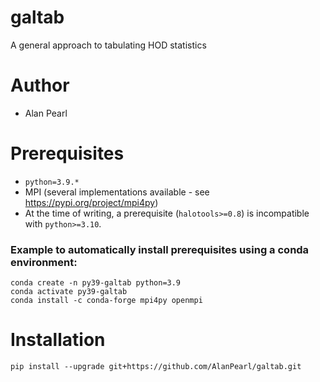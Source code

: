 # galtab
A general approach to tabulating HOD statistics

# Author
- Alan Pearl

# Prerequisites
- `python=3.9.*`
- MPI (several implementations available - see https://pypi.org/project/mpi4py)
- At the time of writing, a prerequisite (`halotools>=0.8`) is incompatible with `python>=3.10`.
### Example to automatically install prerequisites using a conda environment:
```
conda create -n py39-galtab python=3.9
conda activate py39-galtab
conda install -c conda-forge mpi4py openmpi
```

# Installation
```
pip install --upgrade git+https://github.com/AlanPearl/galtab.git
```
